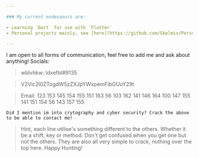 ```yaml
---

### My current endevaours are:

- Learning `Dart` for use with `Flutter`
- Personal projects mainly, see [here](https://github.com/Skelmis/Personal-Projects)

---
```


I am open to all forms of communication, feel free to add me and ask about anything!
Socials:
> wblvhkw: ldxefbl#9135

> V2Vic2l0ZTogdW5zZXJpYWxpemFibGUuY29t

> Email: 123 153 145 154 155 151 163 56 103 162 141 146 164 100 147 155 141 151 154 56 143 157 155

`Did I mention im into crytography and cyber security? Crack the above to be able to contact me!`
> Hint, each line utilise's something different to the others. Whether it be a shift, key or method. Don't get confused when you get one but not the others. They are also all very simple to crack, nothing over the top here. Happy Hunting!
